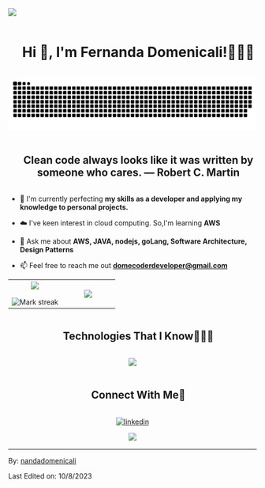 <img src="https://user-images.githubusercontent.com/73097560/115834477-dbab4500-a447-11eb-908a-139a6edaec5c.gif">

<div id="user-content-toc">
  <ul align="center">
    <summary><h1 style="display: inline-block">Hi 👋, I'm Fernanda Domenicali!👩🏻‍💻</h1></summary>
  </ul>
</div>

<div align="center">
  <img  src="https://github.com/1999AZZAR/1999AZZAR/blob/main/resources/img/grid-snake.svg"
       alt="snake" /></a>
</div>

<div id="user-content-toc">
  <ul align="center">
    <summary><h2 style="display: inline-block">Clean code always looks like it was written by someone who cares. — Robert C. Martin</h2></summary>
  </ul>
</div>

- 🌱 I'm currently perfecting **my skills as a developer and applying my knowledge to personal projects.**

- ☁️ I've keen interest in cloud computing. So,I'm learning **AWS**

- 💬 Ask me about **AWS, JAVA, nodejs, goLang, Software Architecture, Design Patterns**

- 📫 Feel free to reach me out **domecoderdeveloper@gmail.com**

<p align="center">
<table align="center">
<tr border="none">
<td width="50%" align="center">
  
  <img  align="center"  src="https://github-readme-stats.vercel.app/api?username=nandadomenicali&theme=dark&show_icons=true&count_private=true" />
  <br></br>
  <img  title="🔥 Get streak stats for your profile at git.io/streak-stats" alt="Mark streak" src="https://github-readme-streak-stats.herokuapp.com/?user=nandadomenicali&theme=dark&hide_border=false" /> 
</td>

<td width="50%" align="center">

  <img  align="center"  src="https://github-readme-stats.anuraghazra1.vercel.app/api/top-langs/?username=nandadomenicali&theme=dark&hide_border=false&no-bg=true&no-frame=true&langs_count=10"/>
  
  </td>
</tr>
</table>
</p>        

<div id="user-content-toc">
  <ul align="center">
    <summary><h2 style="display: inline-block">Technologies That I Know👨🏻‍💻</h2></summary>
  </ul>
</div>

<p align="center">
  <a href="https://skillicons.dev">
    <img src="https://skillicons.dev/icons?i=git,aws,java,nodejs,php,c++,go,docker,kubernets,spring,express,github,idea,js,linux,mongodb,mysql,postman,py,react,ts,vscode,sql,&perline=14" />
  </a>
</p>


<div id="user-content-toc">
  <ul align="center">
    <summary><h2 style="display: inline-block">Connect With Me🤝</h2></summary>
  </ul>
</div>

<p align="center">
<a href="https://www.linkedin.com/in/fernanda-cardoso-domenicali-83a225158/" target="blank"><img align="center" src="https://user-images.githubusercontent.com/88904952/234979284-68c11d7f-1acc-4f0c-ac78-044e1037d7b0.png" alt="linkedin" height="50" width="50" /></a>
</p>

<div align="center">
  
[![](https://visitcount.itsvg.in/api?id=1010nishant&icon=3&color=6)](https://visitcount.itsvg.in)
  
</div>

----------------------------------------------------------------------
By: [nandadomenicali](https://github.com/nandadomenicali)

Last Edited on: 10/8/2023
